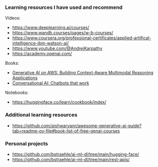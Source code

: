 ### Learning resources I have used and recommend

Videos:  

- https://www.deeplearning.ai/courses/  
- https://www.wandb.courses/pages/w-b-courses/  
- https://www.coursera.org/professional-certificates/applied-artifical-intelligence-ibm-watson-ai/  
- https://www.youtube.com/@AndrejKarpathy
- https://academy.openai.com/  

Books:  

- <a href='https://www.amazon.com/Generative-AWS-Context-Aware-Multimodal-Applications/dp/1098159225/ref=sr_1_1'>Generative AI on AWS: Building Context-Aware Multimodal Reasoning Applications</a>  
- <a href='https://www.amazon.com/Conversational-AI-Chatbots-that-work'>Conversational AI: Chatbots that work</a>  

Notebooks:  

- https://huggingface.co/learn/cookbook/index/  

### Additional learning resources

- https://github.com/aishwaryanr/awesome-generative-ai-guide?tab=readme-ov-file#book-list-of-free-genai-courses  

### Personal projects

- https://github.com/bstraehle/ai-ml-dl/tree/main/hugging-face/  
- https://github.com/bstraehle/ai-ml-dl/tree/main/rest-apis/  
